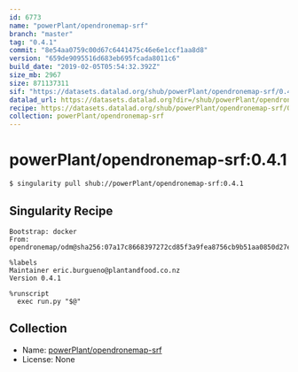```yaml
---
id: 6773
name: "powerPlant/opendronemap-srf"
branch: "master"
tag: "0.4.1"
commit: "8e54aa0759c00d67c6441475c46e6e1ccf1aa8d8"
version: "659de9095516d683eb695fcada8011c6"
build_date: "2019-02-05T05:54:32.392Z"
size_mb: 2967
size: 871137311
sif: "https://datasets.datalad.org/shub/powerPlant/opendronemap-srf/0.4.1/2019-02-05-8e54aa07-659de909/659de9095516d683eb695fcada8011c6.simg"
datalad_url: https://datasets.datalad.org?dir=/shub/powerPlant/opendronemap-srf/0.4.1/2019-02-05-8e54aa07-659de909/
recipe: https://datasets.datalad.org/shub/powerPlant/opendronemap-srf/0.4.1/2019-02-05-8e54aa07-659de909/Singularity
collection: powerPlant/opendronemap-srf
---
```


# powerPlant/opendronemap-srf:0.4.1

```bash
$ singularity pull shub://powerPlant/opendronemap-srf:0.4.1
```

## Singularity Recipe

```singularity
Bootstrap: docker
From: opendronemap/odm@sha256:07a17c8668397272cd85f3a9fea8756cb9b51aa0850d27e525944ec37042cc74

%labels
Maintainer eric.burgueno@plantandfood.co.nz
Version 0.4.1

%runscript
  exec run.py "$@"
```

## Collection

 - Name: [powerPlant/opendronemap-srf](https://github.com/powerPlant/opendronemap-srf)
 - License: None

